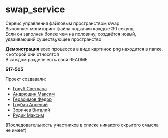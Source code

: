 # swap_service
Сервис управления файловым пространством swap  
Выполняет мониторинг файла подкачки каждые 30 секунд  
Если он заполнен более чем на половину, создаётся новый, удваивающий существующее пространство

**Демонстрация** всех процессов в виде картинок png находится в папке, к которой они относятся  
В каждом разделе есть свой README

**Б17-505**

Проект создавали:
- [Голуб Светлана](https://github.com/SvetlanaGolub)
- [Андрюшин Максим](https://github.com/MaximAndryushin)
- [Герасимов Фёдор](https://github.com/Sheldonar)
- [Грубач Арсений](https://github.com/Ars99)
- [Зоричев Виталий](https://github.com/vvzorichev)
- [Рудик Максим](https://github.com/maxrudik)

(Последовательность участников в списке никакого скрытого смысла не имеет)


